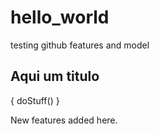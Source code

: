 # hello_world
testing github features and model

## Aqui um titulo 

  {
    doStuff()
  }
  
  
 New features added here.
